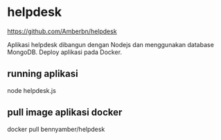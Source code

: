 # helpdesk

https://github.com/Amberbn/helpdesk

Aplikasi helpdesk dibangun dengan Nodejs dan menggunakan database MongoDB.
Deploy aplikasi pada Docker.

## running aplikasi

node helpdesk.js

## pull image aplikasi docker

docker pull bennyamber/helpdesk 

